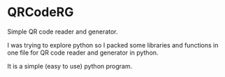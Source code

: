 # QRCodeRG
Simple QR code reader and generator.

I was trying to explore python so I packed some libraries and functions in one file for QR code reader and generator in python.  

It is a simple (easy to use) python program. 
